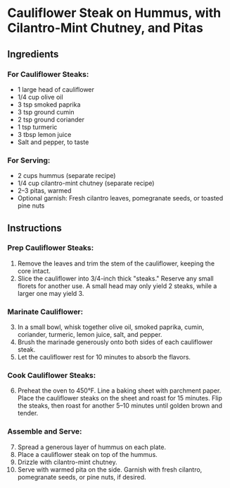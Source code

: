 # Cauliflower Steak on Hummus, with Cilantro-Mint Chutney, and Pitas

## Ingredients
### For Cauliflower Steaks:
- 1 large head of cauliflower
- 1/4 cup olive oil
- 3 tsp smoked paprika
- 3 tsp ground cumin
- 2 tsp ground coriander
- 1 tsp turmeric
- 3 tbsp lemon juice
- Salt and pepper, to taste

### For Serving:
- 2 cups hummus (separate recipe)
- 1/4 cup cilantro-mint chutney (separate recipe)
- 2–3 pitas, warmed
- Optional garnish: Fresh cilantro leaves, pomegranate seeds, or toasted pine nuts

## Instructions
### Prep Cauliflower Steaks:
1. Remove the leaves and trim the stem of the cauliflower, keeping the core intact.
2. Slice the cauliflower into 3/4-inch thick "steaks." Reserve any small florets for another use. A small head may only yield 2 steaks, while a larger one may yield 3.

### Marinate Cauliflower:
3. In a small bowl, whisk together olive oil, smoked paprika, cumin, coriander, turmeric, lemon juice, salt, and pepper.
4. Brush the marinade generously onto both sides of each cauliflower steak.
5. Let the cauliflower rest for 10 minutes to absorb the flavors.

### Cook Cauliflower Steaks:
6. Preheat the oven to 450°F. Line a baking sheet with parchment paper. Place the cauliflower steaks on the sheet and roast for 15 minutes. Flip the steaks, then roast for another 5–10 minutes until golden brown and tender.

### Assemble and Serve:
7. Spread a generous layer of hummus on each plate.
8. Place a cauliflower steak on top of the hummus.
9. Drizzle with cilantro-mint chutney.
10. Serve with warmed pita on the side. Garnish with fresh cilantro, pomegranate seeds, or pine nuts, if desired.
